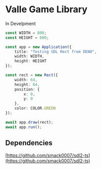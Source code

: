 # Valle Game Library

In Develpment

```typescript
const WIDTH = 800;
const HEIGHT = 600;

const app = new Application({
    title: "Testing SDL Rect from DENO",
    width: WIDTH,
    height: HEIGHT
});

const rect = new Rect({
    width: 64,
    height: 64,
    position: {
        x: 0,
        y: 0
    },
    color: COLOR.GREEN
});

await app.draw(rect);
await app.run();
```
## Dependencies
[https://github.com/smack0007/sdl2-ts](https://github.com/smack0007/sdl2-ts)
